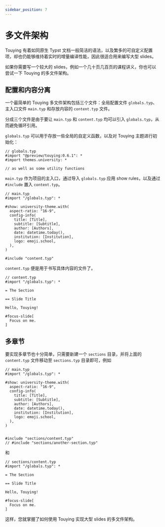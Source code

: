 ```yaml
---
sidebar_position: 7
---
```


# 多文件架构

Touying 有着如同原生 Typst 文档一般简洁的语法，以及繁多的可自定义配置项，却也仍能够维持着实时的增量编译性能，因此很适合用来编写大型 slides。

如果你需要写一个较大的 slides，例如一个几十页几百页的课程讲义，你也可以尝试一下 Touying 的多文件架构。


## 配置和内容分离

一个最简单的 Touying 多文件架构包括三个文件：全局配置文件 `globals.typ`、主入口文件 `main.typ` 和存放内容的 `content.typ` 文件。

分成三个文件是由于要让 `main.typ` 和 `content.typ` 均可以引入 `globals.typ`，从而避免循环引用。

`globals.typ` 可以用于存放一些全局的自定义函数，以及对 Touying 主题进行初始化：

```typst
// globals.typ
#import "@preview/touying:0.6.1": *
#import themes.university: *

// as well as some utility functions
```

`main.typ` 作为项目的主入口，通过导入 `globals.typ` 应用 show rules，以及通过 `#include` 置入 `content.typ`。

```typst
// main.typ
#import "/globals.typ": *

#show: university-theme.with(
  aspect-ratio: "16-9",
  config-info(
    title: [Title],
    subtitle: [Subtitle],
    author: [Authors],
    date: datetime.today(),
    institution: [Institution],
    logo: emoji.school,
  ),
)

#include "content.typ"
```

`content.typ` 便是用于书写具体内容的文件了。

```typst
// content.typ
#import "/globals.typ": *

= The Section

== Slide Title

Hello, Touying!

#focus-slide[
  Focus on me.
]
```


## 多章节

要实现多章节也十分简单，只需要新建一个 `sections` 目录，并将上面的 `content.typ` 文件移动至 `sections.typ` 目录即可，例如

```typst
// main.typ
#import "/globals.typ": *

#show: university-theme.with(
  aspect-ratio: "16-9",
  config-info(
    title: [Title],
    subtitle: [Subtitle],
    author: [Authors],
    date: datetime.today(),
    institution: [Institution],
    logo: emoji.school,
  ),
)


#include "sections/content.typ"
// #include "sections/another-section.typ"
```

和

```typst
// sections/content.typ
#import "/globals.typ": *

= The Section

== Slide Title

Hello, Touying!

#focus-slide[
  Focus on me.
]
```

这样，您就掌握了如何使用 Touying 实现大型 slides 的多文件架构。
